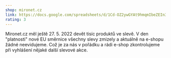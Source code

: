 ```yaml
---
shop: mironet.cz
link: https://docs.google.com/spreadsheets/d/1Cd-OZ2ywGYAt9hmqmIbeZEIn3T87SAwuUcQJckNUPKY/edit?usp=sharing
rating: 3
---
```


Mironet.cz měl ještě 27. 5. 2022 devět tisíc produktů ve slevě. V den "platnosti" nové EU směrnice všechny slevy zmizely a aktuálně na e-shopu žádné neevidujeme. Což je za nás v pořádku a rádi e-shop zkontrolujeme při vyhlášení nějaké další slevové akce.
